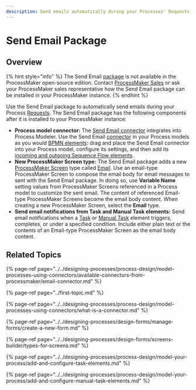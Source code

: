```yaml
---
description: Send emails automatically during your Processes' Requests.
---
```


# Send Email Package

## Overview

{% hint style="info" %}
The Send Email [package](../first-topic.md) is not available in the ProcessMaker open-source edition. Contact [ProcessMaker Sales](https://www.processmaker.com/contact/) or ask your ProcessMaker sales representative how the Send Email package can be installed in your ProcessMaker instance.
{% endhint %}

Use the Send Email package to automatically send emails during your Process [Requests](../../using-processmaker/requests/what-is-a-request.md). The Send Email package has the following components after it is installed to your ProcessMaker instance:

* **Process model connector:** The [Send Email connector](../../designing-processes/process-design/model-processes-using-connectors/available-connectors-from-processmaker/email-connector.md) integrates into Process Modeler. Use the Send Email [connector](../../designing-processes/process-design/model-processes-using-connectors/what-is-a-connector.md) in your Process models as you would [BPMN elements](../../designing-processes/process-design/model-your-process/): drag and place the Send Email connector into your Process model, configure its settings, and then add its [incoming and outgoing Sequence Flow elements](../../designing-processes/process-design/model-your-process/the-quick-toolbar.md).
* **New ProcessMaker Screen type:** The Send Email package adds a new [ProcessMaker Screen](../../designing-processes/design-forms/what-is-a-form.md) type called [Email](../../designing-processes/design-forms/screens-builder/types-for-screens.md#email). Use an email-type ProcessMaker Screen to compose the email body for email messages to sent with the Send Email package. In doing so, use **Variable Name** setting values from ProcessMaker Screens referenced in a Process model to customize the sent email. The content of referenced Email-type ProcessMaker Screens become the email body content. When creating a new ProcessMaker Screen, select the **Email** type.
* **Send email notifications from Task and Manual Task elements:** Send email notifications when a [Task](../../designing-processes/process-design/model-your-process/process-modeling-element-descriptions.md#task) or [Manual Task](../../designing-processes/process-design/model-your-process/process-modeling-element-descriptions.md#manual-task) element triggers, completes, or under a specified condition. Include either plain text or the contents of an Email-type ProcessMaker Screen as the email body content.

## Related Topics

{% page-ref page="../../designing-processes/process-design/model-processes-using-connectors/available-connectors-from-processmaker/email-connector.md" %}

{% page-ref page="../first-topic.md" %}

{% page-ref page="../../designing-processes/process-design/model-processes-using-connectors/what-is-a-connector.md" %}

{% page-ref page="../../designing-processes/design-forms/manage-forms/create-a-new-form.md" %}

{% page-ref page="../../designing-processes/design-forms/screens-builder/types-for-screens.md" %}

{% page-ref page="../../designing-processes/process-design/model-your-process/add-and-configure-task-elements.md" %}

{% page-ref page="../../designing-processes/process-design/model-your-process/add-and-configure-manual-task-elements.md" %}

